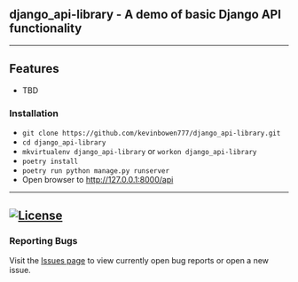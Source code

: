 ## django_api-library  - A demo of basic Django API functionality

---
## Features
 - TBD

### Installation
 - `git clone https://github.com/kevinbowen777/django_api-library.git`
 - `cd django_api-library`
 - `mkvirtualenv django_api-library` or  `workon django_api-library`
 - `poetry install`
 - `poetry run python manage.py runserver`
 - Open browser to http://127.0.0.1:8000/api

---
[![License](https://img.shields.io/badge/license-MIT-green)](https://github.com/kevinbowen777/django_api-library/blob/master/LICENSE)
---
### Reporting Bugs

   Visit the [Issues page](https://github.com/kevinbowen777/django_api-library/issues)
      to view currently open bug reports or open a new issue.
